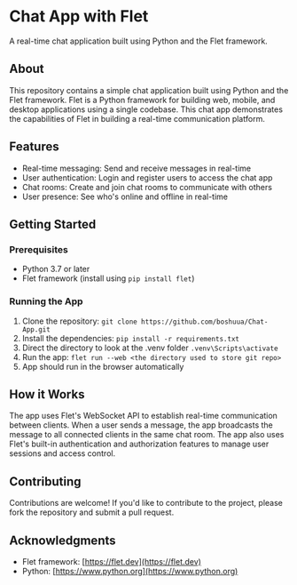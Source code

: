 # Chat App with Flet

A real-time chat application built using Python and the Flet framework.

## About

This repository contains a simple chat application built using Python and the Flet framework. Flet is a Python framework for building web, mobile, and desktop applications using a single codebase. This chat app demonstrates the capabilities of Flet in building a real-time communication platform.

## Features

* Real-time messaging: Send and receive messages in real-time
* User authentication: Login and register users to access the chat app
* Chat rooms: Create and join chat rooms to communicate with others
* User presence: See who's online and offline in real-time

## Getting Started

### Prerequisites

* Python 3.7 or later
* Flet framework (install using `pip install flet`)

### Running the App

1. Clone the repository: `git clone https://github.com/boshuua/Chat-App.git`
2. Install the dependencies: `pip install -r requirements.txt`
3. Direct the directory to look at the .venv folder `.venv\Scripts\activate`
4. Run the app: `flet run --web <the directory used to store git repo>`
5. App should run in the browser automatically 

## How it Works

The app uses Flet's WebSocket API to establish real-time communication between clients. When a user sends a message, the app broadcasts the message to all connected clients in the same chat room. The app also uses Flet's built-in authentication and authorization features to manage user sessions and access control.

## Contributing

Contributions are welcome! If you'd like to contribute to the project, please fork the repository and submit a pull request.

## Acknowledgments

* Flet framework: [https://flet.dev](https://flet.dev)
* Python: [https://www.python.org](https://www.python.org)
